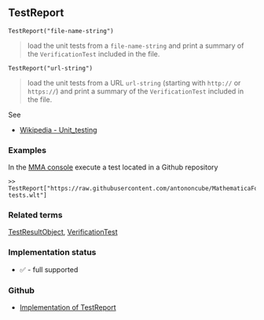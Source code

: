 ## TestReport

```
TestReport("file-name-string")
```

> load the unit tests from a `file-name-string` and print a summary of the `VerificationTest` included in the file. 

```
TestReport("url-string")
```

> load the unit tests from a URL `url-string` (starting with `http://` or `https://`) and print a summary of the `VerificationTest` included in the file. 

See
* [Wikipedia - Unit_testing](https://en.wikipedia.org/wiki/Unit_testing)

### Examples

In the [MMA console](https://github.com/axkr/symja_android_library/wiki/MMA-console-usage) execute a test located in a Github repository

```
>> TestReport["https://raw.githubusercontent.com/antononcube/MathematicaForPrediction/master/UnitTests/SSparseMatrix-tests.wlt"]

```

### Related terms 
[TestResultObject](TestResultObject.md), [VerificationTest](VerificationTest.md)

### Implementation status

* &#x2705; - full supported

### Github

* [Implementation of TestReport](https://github.com/axkr/symja_android_library/blob/master/symja_android_library/matheclipse-core/src/main/java/org/matheclipse/core/builtin/UnitTestingFunctions.java#L47) 
